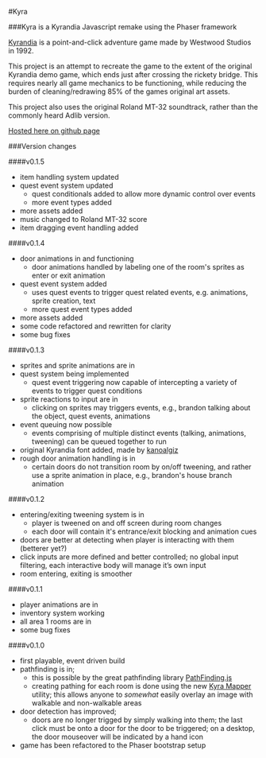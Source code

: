 #Kyra

###Kyra is a Kyrandia Javascript remake using the Phaser framework

[Kyrandia](http://en.wikipedia.org/wiki/The_Legend_of_Kyrandia) is a point-and-click adventure game made by Westwood Studios in 1992.

This project is an attempt to recreate the game to the extent of the original Kyrandia demo game, which ends just after crossing the rickety bridge. This requires nearly all game mechanics to be functioning, while reducing the burden of cleaning/redrawing 85% of the games original art assets.

This project also uses the original Roland MT-32 soundtrack, rather than the commonly heard Adlib version.

[Hosted here on github page](http://jonoco.github.io/Kyra/)

###Version changes

####v0.1.5
- item handling system updated
- quest event system updated
	- quest conditionals added to allow more dynamic control over events
	- more event types added
- more assets added
- music changed to Roland MT-32 score
- item dragging event handling added

####v0.1.4
-	door animations in and functioning
	- door animations handled by labeling one of the room's sprites as enter or exit animation
- quest event system added
	- uses quest events to trigger quest related events, e.g. animations, sprite creation, text
	- more quest event types added
- more assets added
- some code refactored and rewritten for clarity
- some bug fixes

####v0.1.3
- sprites and sprite animations are in
- quest system being implemented
	- quest event triggering now capable of intercepting a variety of events to trigger quest conditions
- sprite reactions to input are in
	- clicking on sprites may triggers events, e.g., brandon talking about the object, quest events, animations
- event queuing now possible
	- events comprising of multiple distinct events (talking, animations, tweening) can be queued together to run
- original Kyrandia font added, made by [kanoalgiz](http://fontstruct.com/fontstructors/1099009/kanoalgiz)
- rough door animation handling is in
	- certain doors do not transition room by on/off tweening, and rather use a sprite animation in place, e.g., brandon's house branch animation

####v0.1.2
- entering/exiting tweening system is in 
	- player is tweened on and off screen during room changes
	- each door will contain it's entrance/exit blocking and animation cues
- doors are better at detecting when player is interacting with them (betterer yet?)
- click inputs are more defined and better controlled; no global input filtering, each interactive body will manage it’s own input
-	room entering, exiting is smoother

####v0.1.1
- player animations are in
- inventory system working
- all area 1 rooms are in
- some bug fixes

####v0.1.0
-	first playable, event driven build
- pathfinding is in; 
	- this is possible by the great pathfinding library [PathFinding.js](https://github.com/qiao/PathFinding.js)
	- creating pathing for each room is done using the new [Kyra Mapper](https://github.com/jonoco/Kyra-Mapper) utility; this allows anyone to *somewhat* easily overlay an image with walkable and non-walkable areas
- door detection has improved; 
	- doors are no longer trigged by simply walking into them; the last click must be onto a door for the door to be triggered; on a desktop, the door mouseover will be indicated by a hand icon
- game has been refactored to the Phaser bootstrap setup